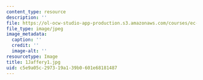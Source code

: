 ```yaml
---
content_type: resource
description: ''
file: https://ol-ocw-studio-app-production.s3.amazonaws.com/courses/ec-721-wheelchair-design-in-developing-countries-spring-2009/c5e9a05c297319a139b0601e68181487_1Jaffery1.jpg
file_type: image/jpeg
image_metadata:
  caption: ''
  credit: ''
  image-alt: ''
resourcetype: Image
title: 1Jaffery1.jpg
uid: c5e9a05c-2973-19a1-39b0-601e68181487
---
```

